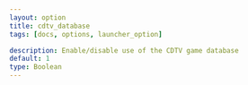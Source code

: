 ```yaml
---
layout: option
title: cdtv_database
tags: [docs, options, launcher_option]

description: Enable/disable use of the CDTV game database
default: 1
type: Boolean
---
```

